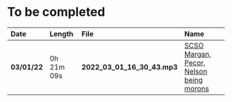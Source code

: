# To be completed

| Date         | Length     | File                           | Name                                                                                                        |
|:-------------|:-----------|:-------------------------------|:------------------------------------------------------------------------------------------------------------|
| **03/01/22** | 0h 21m 09s | **2022_03_01_16_30_43.mp3** | [SCSO Margan, Pecor, Nelson being morons](https://drive.google.com/file/d/1BNfF9vWjG4vBIO-8oXmIw6aLeNvFRjRL)
